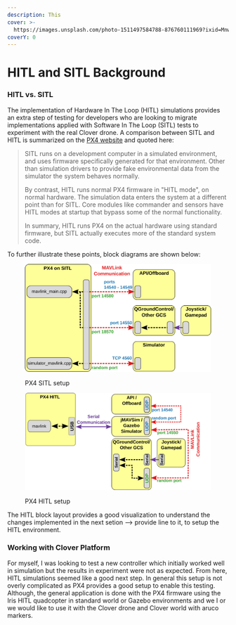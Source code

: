 ```yaml
---
description: This
cover: >-
  https://images.unsplash.com/photo-1511497584788-876760111969?ixid=MnwxMjA3fDB8MHxwaG90by1wYWdlfHx8fGVufDB8fHx8&ixlib=rb-1.2.1&auto=format&fit=crop&w=3432&q=80
coverY: 0
---
```


# HITL and SITL Background

### HITL vs. SITL

The implementation of Hardware In The Loop (HITL) simulations provides an extra step of testing for developers who are looking to migrate implementations applied with Software In The Loop (SITL) tests to experiment with the real Clover drone. A comparison between SITL and HITL is summarized on the [PX4 website](https://docs.px4.io/v1.12/en/simulation/hitl.html#hitl-vs-sitl) and quoted here:

> SITL runs on a development computer in a simulated environment, and uses firmware specifically generated for that environment. Other than simulation drivers to provide fake environmental data from the simulator the system behaves normally.
>
> By contrast, HITL runs normal PX4 firmware in "HITL mode", on normal hardware. The simulation data enters the system at a different point than for SITL. Core modules like commander and sensors have HITL modes at startup that bypass some of the normal functionality.
>
> In summary, HITL runs PX4 on the actual hardware using standard firmware, but SITL actually executes more of the standard system code.

To further illustrate these points, block diagrams are shown below:

<div>

<figure><img src="../.gitbook/assets/px4_sitl.svg" alt=""><figcaption><p>PX4 SITL setup</p></figcaption></figure>

 

<figure><img src="../.gitbook/assets/px4_hitl.png" alt=""><figcaption><p>PX4 HITL setup</p></figcaption></figure>

</div>

The HITL block layout provides a good visualization to understand the changes implemented in the next setion --> provide line to it, to setup the HITL environment.

### Working with Clover Platform

For myself, I was looking to test a new controller which initially worked well in simulation but the results in experiment were not as expected. From here, HITL simulations seemed like a good next step. In general this setup is not overly complicated as PX4 provides a good setup to enable this testing. Although, the general application is done with the PX4 firmware using the Iris HITL quadcopter in standard world or Gazebo environments and we I or we would like to use it with the Clover drone and Clover world with aruco markers.&#x20;

